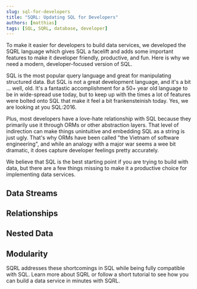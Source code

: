 ```yaml
---
slug: sql-for-developers
title: "SQRL: Updating SQL for Developers"
authors: [matthias]
tags: [SQL, SQRL, database, developer]
---
```


To make it easier for developers to build data services, we developed the SQRL language which gives SQL a facelift and adds some important features to make it developer friendly, productive, and fun. Here is why we need a modern, developer-focused version of SQL.

<!--truncate-->

SQL is the most popular query language and great for manipulating structured data. But SQL is not a great development language, and it's a bit ... well, old. It's a fantastic accomplishment for a 50+ year old language to be in wide-spread use today, but to keep up with the times a lot of features were bolted onto SQL that make it feel a bit frankensteinish today. Yes, we are looking at you SQL:2016.

Plus, most developers have a love-hate relationship with SQL because they primarily use it through ORMs or other abstraction layers. That level of indirection can make things unintuitive and embedding SQL as a string is just ugly. That's why ORMs have been called "the Vietnam of software engineering", and while an analogy with a major war seems a wee bit dramatic, it does capture developer feelings pretty accurately.

We believe that SQL is the best starting point if you are trying to build with data, but there are a few things missing to make it a productive choice for implementing data services.

## Data Streams


## Relationships


## Nested Data


## Modularity



SQRL addresses these shortcomings in SQL while being fully compatible with SQL. Learn more about SQRL or follow a short tutorial to see how you can build a data service in minutes with SQRL.